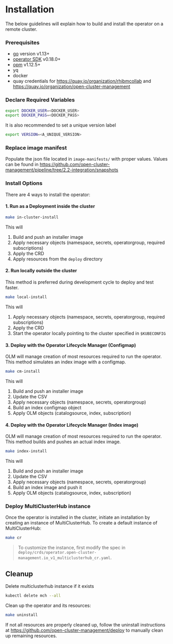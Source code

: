 # Installation

The below guidelines will explain how to build and install the operator on a remote cluster.

### Prerequisites

- [go][go_tool] version v1.13+
- [operator SDK][osdk] v0.18.0+
- [opm][opm] v1.12.5+
- yq
- docker
- quay credentials for https://quay.io/organization/rhibmcollab and https://quay.io/organization/open-cluster-management

### Declare Required Variables

```bash
export DOCKER_USER=<DOCKER_USER>
export DOCKER_PASS=<DOCKER_PASS>
```

It is also recommended to set a unique version label
```bash
export VERSION=<A_UNIQUE_VERSION>
```
### Replace image manifest

Populate the json file located in `image-manifests/` with proper values. Values can be found in https://github.com/open-cluster-management/pipeline/tree/2.2-integration/snapshots

### Install Options

There are 4 ways to install the operator:

#### 1. Run as a Deployment inside the cluster
```bash
make in-cluster-install
```

This will 
1. Build and push an installer image
2. Apply necessary objects (namespace, secrets, operatorgroup, required subscriptions)
3. Apply the CRD
4. Apply resources from the `deploy` directory

#### 2. Run locally outside the cluster
This method is preferred during development cycle to deploy and test faster.

```bash
make local-install
```

This will 
1. Apply necessary objects (namespace, secrets, operatorgroup, required subscriptions)
2. Apply the CRD
3. Start the operator locally pointing to the cluster specified in `$KUBECONFIG`

#### 3. Deploy with the Operator Lifecycle Manager (Configmap)
OLM will manage creation of most resources required to run the operator. This method simulates an index image with a configmap.

```bash
make cm-install
```

This will 
1. Build and push an installer image
2. Update the CSV
3. Apply necessary objects (namespace, secrets, operatorgroup)
4. Build an index configmap object
5. Apply OLM objects (catalogsource, index, subscription)


#### 4. Deploy with the Operator Lifecycle Manager (Index image)
OLM will manage creation of most resources required to run the operator. This method builds and pushes an actual index image.

```bash
make index-install
```

This will 
1. Build and push an installer image
2. Update the CSV
3. Apply necessary objects (namespace, secrets, operatorgroup)
4. Build an index image and push it 
5. Apply OLM objects (catalogsource, index, subscription)

### Deploy MultiClusterHub instance
Once the operator is installed in the cluster, initiate an installation by creating an instance of MultiClusterHub. To create a default instance of MultiClusterHub:
```bash
make cr
```
> To customize the instance, first modify the spec in `deploy/crds/operator.open-cluster-management.io_v1_multiclusterhub_cr.yaml`.

## Cleanup
Delete multiclusterhub instance if it exists
```bash
kubectl delete mch --all
```

Clean up the operator and its resources:
```bash
make uninstall
```

If not all resources are properly cleaned up, follow the uninstall instructions at https://github.com/open-cluster-management/deploy to manually clean up remaining resources.


[go_tool]:https://golang.org/dl/
[osdk]:https://github.com/operator-framework/operator-sdk/releases
[opm]:https://github.com/operator-framework/operator-registry/releases
